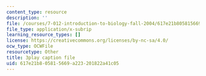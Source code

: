 ```yaml
---
content_type: resource
description: ''
file: /courses/7-012-introduction-to-biology-fall-2004/617e21b805815669a223201822a41c05_5WhcMXP5yEU.vtt
file_type: application/x-subrip
learning_resource_types: []
license: https://creativecommons.org/licenses/by-nc-sa/4.0/
ocw_type: OCWFile
resourcetype: Other
title: 3play caption file
uid: 617e21b8-0581-5669-a223-201822a41c05
---
```


